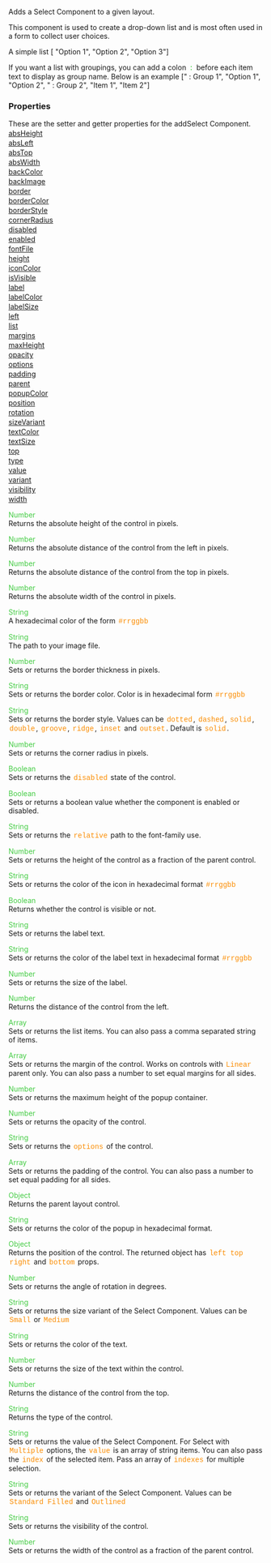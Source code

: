 Adds a Select Component to a given layout.

 This component is used to create a drop-down list and is most often used in a form to collect user choices.

 A simple list
<js> [ "Option 1", "Option 2", "Option 3"] </js>


 If you want a list with groupings, you can add a colon <span style="color:#4c4; font-family:Courier, monospace; font-size:100%; padding:0px 2px;">:</span> before each item text to display as group name. Below is an example
<js> [" : Group 1", "Option 1", "Option 2", " : Group 2", "Item 1", "Item 2"] </js>


<style>.samp { margin-top: 2px; } </style><h3>Properties</h3>These are the setter and getter properties for the addSelect Component.
<div class="samp"><a href="#absheight-0" data-transition="pop" data-rel="popup" class="ui-link">absHeight </a></div><div class="samp"><a href="#absleft-5" data-transition="pop" data-rel="popup" class="ui-link">absLeft </a></div><div class="samp"><a href="#abstop-10" data-transition="pop" data-rel="popup" class="ui-link">absTop </a></div><div class="samp"><a href="#abswidth-15" data-transition="pop" data-rel="popup" class="ui-link">absWidth </a></div><div class="samp"><a href="#backcolor-20" data-transition="pop" data-rel="popup" class="ui-link">backColor </a></div><div class="samp"><a href="#backimage-25" data-transition="pop" data-rel="popup" class="ui-link">backImage </a></div><div class="samp"><a href="#border-30" data-transition="pop" data-rel="popup" class="ui-link">border </a></div><div class="samp"><a href="#bordercolor-35" data-transition="pop" data-rel="popup" class="ui-link">borderColor </a></div><div class="samp"><a href="#borderstyle-40" data-transition="pop" data-rel="popup" class="ui-link">borderStyle </a></div><div class="samp"><a href="#cornerradius-45" data-transition="pop" data-rel="popup" class="ui-link">cornerRadius </a></div><div class="samp"><a href="#disabled-50" data-transition="pop" data-rel="popup" class="ui-link">disabled </a></div><div class="samp"><a href="#enabled-55" data-transition="pop" data-rel="popup" class="ui-link">enabled </a></div><div class="samp"><a href="#fontfile-60" data-transition="pop" data-rel="popup" class="ui-link">fontFile </a></div><div class="samp"><a href="#height-65" data-transition="pop" data-rel="popup" class="ui-link">height </a></div><div class="samp"><a href="#iconcolor-70" data-transition="pop" data-rel="popup" class="ui-link">iconColor </a></div><div class="samp"><a href="#isvisible-75" data-transition="pop" data-rel="popup" class="ui-link">isVisible </a></div><div class="samp"><a href="#label-80" data-transition="pop" data-rel="popup" class="ui-link">label </a></div><div class="samp"><a href="#labelcolor-85" data-transition="pop" data-rel="popup" class="ui-link">labelColor </a></div><div class="samp"><a href="#labelsize-90" data-transition="pop" data-rel="popup" class="ui-link">labelSize </a></div><div class="samp"><a href="#left-95" data-transition="pop" data-rel="popup" class="ui-link">left </a></div><div class="samp"><a href="#list-100" data-transition="pop" data-rel="popup" class="ui-link">list </a></div><div class="samp"><a href="#margins-105" data-transition="pop" data-rel="popup" class="ui-link">margins </a></div><div class="samp"><a href="#maxheight-110" data-transition="pop" data-rel="popup" class="ui-link">maxHeight </a></div><div class="samp"><a href="#opacity-115" data-transition="pop" data-rel="popup" class="ui-link">opacity </a></div><div class="samp"><a href="#options-120" data-transition="pop" data-rel="popup" class="ui-link">options </a></div><div class="samp"><a href="#padding-125" data-transition="pop" data-rel="popup" class="ui-link">padding </a></div><div class="samp"><a href="#parent-130" data-transition="pop" data-rel="popup" class="ui-link">parent </a></div><div class="samp"><a href="#popupcolor-135" data-transition="pop" data-rel="popup" class="ui-link">popupColor </a></div><div class="samp"><a href="#position-140" data-transition="pop" data-rel="popup" class="ui-link">position </a></div><div class="samp"><a href="#rotation-145" data-transition="pop" data-rel="popup" class="ui-link">rotation </a></div><div class="samp"><a href="#sizevariant-150" data-transition="pop" data-rel="popup" class="ui-link">sizeVariant </a></div><div class="samp"><a href="#textcolor-155" data-transition="pop" data-rel="popup" class="ui-link">textColor </a></div><div class="samp"><a href="#textsize-160" data-transition="pop" data-rel="popup" class="ui-link">textSize </a></div><div class="samp"><a href="#top-165" data-transition="pop" data-rel="popup" class="ui-link">top </a></div><div class="samp"><a href="#type-170" data-transition="pop" data-rel="popup" class="ui-link">type </a></div><div class="samp"><a href="#value-175" data-transition="pop" data-rel="popup" class="ui-link">value </a></div><div class="samp"><a href="#variant-180" data-transition="pop" data-rel="popup" class="ui-link">variant </a></div><div class="samp"><a href="#visibility-185" data-transition="pop" data-rel="popup" class="ui-link">visibility </a></div><div class="samp"><a href="#width-190" data-transition="pop" data-rel="popup" class="ui-link">width </a></div>
<div data-role="popup" id="absheight-0" class="ui-content"><p><span style="color:#4c4;">Number</span><br>Returns the absolute height of the control in pixels.</p></div><div data-role="popup" id="absleft-5" class="ui-content"><p><span style="color:#4c4;">Number</span><br>Returns the absolute distance of the control from the left in pixels.</p></div><div data-role="popup" id="abstop-10" class="ui-content"><p><span style="color:#4c4;">Number</span><br>Returns the absolute distance of the control from the top in pixels.</p></div><div data-role="popup" id="abswidth-15" class="ui-content"><p><span style="color:#4c4;">Number</span><br>Returns the absolute width of the control in pixels.</p></div><div data-role="popup" id="backcolor-20" class="ui-content"><p><span style="color:#4c4;">String</span><br>A hexadecimal color of the form <span style="color:#fb8c00; font-family:Courier&#44; monospace; font-size:100%; padding:0px 2px;">#rrggbb</span></p></div><div data-role="popup" id="backimage-25" class="ui-content"><p><span style="color:#4c4;">String</span><br>The path to your image file.</p></div><div data-role="popup" id="border-30" class="ui-content"><p><span style="color:#4c4;">Number</span><br>Sets or returns the border thickness in pixels.</p></div><div data-role="popup" id="bordercolor-35" class="ui-content"><p><span style="color:#4c4;">String</span><br>Sets or returns the border color. Color is in hexadecimal form <span style="color:#fb8c00; font-family:Courier&#44; monospace; font-size:100%; padding:0px 2px;">#rrggbb</span></p></div><div data-role="popup" id="borderstyle-40" class="ui-content"><p><span style="color:#4c4;">String</span><br>Sets or returns the border style. Values can be <span style="color:#fb8c00; font-family:Courier&#44; monospace; font-size:100%; padding:0px 2px;">dotted</span>&#44; <span style="color:#fb8c00; font-family:Courier&#44; monospace; font-size:100%; padding:0px 2px;">dashed</span>&#44; <span style="color:#fb8c00; font-family:Courier&#44; monospace; font-size:100%; padding:0px 2px;">solid</span>&#44; <span style="color:#fb8c00; font-family:Courier&#44; monospace; font-size:100%; padding:0px 2px;">double</span>&#44; <span style="color:#fb8c00; font-family:Courier&#44; monospace; font-size:100%; padding:0px 2px;">groove</span>&#44; <span style="color:#fb8c00; font-family:Courier&#44; monospace; font-size:100%; padding:0px 2px;">ridge</span>&#44; <span style="color:#fb8c00; font-family:Courier&#44; monospace; font-size:100%; padding:0px 2px;">inset</span> and <span style="color:#fb8c00; font-family:Courier&#44; monospace; font-size:100%; padding:0px 2px;">outset</span>. Default is <span style="color:#fb8c00; font-family:Courier&#44; monospace; font-size:100%; padding:0px 2px;">solid</span>.</p></div><div data-role="popup" id="cornerradius-45" class="ui-content"><p><span style="color:#4c4;">Number</span><br>Sets or returns the corner radius in pixels.</p></div><div data-role="popup" id="disabled-50" class="ui-content"><p><span style="color:#4c4;">Boolean</span><br>Sets or returns the <span style="color:#fb8c00; font-family:Courier&#44; monospace; font-size:100%; padding:0px 2px;">disabled</span> state of the control.</p></div><div data-role="popup" id="enabled-55" class="ui-content"><p><span style="color:#4c4;">Boolean</span><br>Sets or returns a boolean value whether the component is enabled or disabled.</p></div><div data-role="popup" id="fontfile-60" class="ui-content"><p><span style="color:#4c4;">String</span><br>Sets or returns the <span style="color:#fb8c00; font-family:Courier&#44; monospace; font-size:100%; padding:0px 2px;">relative</span> path to the font-family use.</p></div><div data-role="popup" id="height-65" class="ui-content"><p><span style="color:#4c4;">Number</span><br>Sets or returns the height of the control as a fraction of the parent control.</p></div><div data-role="popup" id="iconcolor-70" class="ui-content"><p><span style="color:#4c4;">String</span><br>Sets or returns the color of the icon in hexadecimal format <span style="color:#fb8c00; font-family:Courier&#44; monospace; font-size:100%; padding:0px 2px;">#rrggbb</span></p></div><div data-role="popup" id="isvisible-75" class="ui-content"><p><span style="color:#4c4;">Boolean</span><br>Returns whether the control is visible or not.</p></div><div data-role="popup" id="label-80" class="ui-content"><p><span style="color:#4c4;">String</span><br>Sets or returns the label text.</p></div><div data-role="popup" id="labelcolor-85" class="ui-content"><p><span style="color:#4c4;">String</span><br>Sets or returns the color of the label text in hexadecimal format <span style="color:#fb8c00; font-family:Courier&#44; monospace; font-size:100%; padding:0px 2px;">#rrggbb</span></p></div><div data-role="popup" id="labelsize-90" class="ui-content"><p><span style="color:#4c4;">Number</span><br>Sets or returns the size of the label.</p></div><div data-role="popup" id="left-95" class="ui-content"><p><span style="color:#4c4;">Number</span><br>Returns the distance of the control from the left.</p></div><div data-role="popup" id="list-100" class="ui-content"><p><span style="color:#4c4;">Array</span><br>Sets or returns the list items. You can also pass a comma separated string of items.</p></div><div data-role="popup" id="margins-105" class="ui-content"><p><span style="color:#4c4;">Array</span><br>Sets or returns the margin of the control. Works on controls with <span style="color:#fb8c00; font-family:Courier&#44; monospace; font-size:100%; padding:0px 2px;">Linear</span> parent only. You can also pass a number to set equal margins for all sides.</p></div><div data-role="popup" id="maxheight-110" class="ui-content"><p><span style="color:#4c4;">Number</span><br>Sets or returns the maximum height of the popup container.</p></div><div data-role="popup" id="opacity-115" class="ui-content"><p><span style="color:#4c4;">Number</span><br>Sets or returns the opacity of the control.</p></div><div data-role="popup" id="options-120" class="ui-content"><p><span style="color:#4c4;">String</span><br>Sets or returns the <span style="color:#fb8c00; font-family:Courier&#44; monospace; font-size:100%; padding:0px 2px;">options</span> of the control.</p></div><div data-role="popup" id="padding-125" class="ui-content"><p><span style="color:#4c4;">Array</span><br>Sets or returns the padding of the control. You can also pass a number to set equal padding for all sides.</p></div><div data-role="popup" id="parent-130" class="ui-content"><p><span style="color:#4c4;">Object</span><br>Returns the parent layout control.</p></div><div data-role="popup" id="popupcolor-135" class="ui-content"><p><span style="color:#4c4;">String</span><br>Sets or returns the color of the popup in hexadecimal format.</p></div><div data-role="popup" id="position-140" class="ui-content"><p><span style="color:#4c4;">Object</span><br>Returns the position of the control. The returned object has <span style="color:#fb8c00; font-family:Courier&#44; monospace; font-size:100%; padding:0px 2px;">left</span> <span style="color:#fb8c00; font-family:Courier&#44; monospace; font-size:100%; padding:0px 2px;">top</span> <span style="color:#fb8c00; font-family:Courier&#44; monospace; font-size:100%; padding:0px 2px;">right</span> and <span style="color:#fb8c00; font-family:Courier&#44; monospace; font-size:100%; padding:0px 2px;">bottom</span> props.</p></div><div data-role="popup" id="rotation-145" class="ui-content"><p><span style="color:#4c4;">Number</span><br>Sets or returns the angle of rotation in degrees.</p></div><div data-role="popup" id="sizevariant-150" class="ui-content"><p><span style="color:#4c4;">String</span><br>Sets or returns the size variant of the Select Component. Values can be <span style="color:#fb8c00; font-family:Courier&#44; monospace; font-size:100%; padding:0px 2px;">Small</span> or <span style="color:#fb8c00; font-family:Courier&#44; monospace; font-size:100%; padding:0px 2px;">Medium</span></p></div><div data-role="popup" id="textcolor-155" class="ui-content"><p><span style="color:#4c4;">String</span><br>Sets or returns the color of the text.</p></div><div data-role="popup" id="textsize-160" class="ui-content"><p><span style="color:#4c4;">Number</span><br>Sets or returns the size of the text within the control.</p></div><div data-role="popup" id="top-165" class="ui-content"><p><span style="color:#4c4;">Number</span><br>Returns the distance of the control from the top.</p></div><div data-role="popup" id="type-170" class="ui-content"><p><span style="color:#4c4;">String</span><br>Returns the type of the control.</p></div><div data-role="popup" id="value-175" class="ui-content"><p><span style="color:#4c4;">String</span><br>Sets or returns the value of the Select Component. For Select with <span style="color:#fb8c00; font-family:Courier&#44; monospace; font-size:100%; padding:0px 2px;">Multiple</span> options&#44; the <span style="color:#fb8c00; font-family:Courier&#44; monospace; font-size:100%; padding:0px 2px;">value</span> is an array of string items. You can also pass the <span style="color:#fb8c00; font-family:Courier&#44; monospace; font-size:100%; padding:0px 2px;">index</span> of the selected item. Pass an array of <span style="color:#fb8c00; font-family:Courier&#44; monospace; font-size:100%; padding:0px 2px;">indexes</span> for multiple selection.</p></div><div data-role="popup" id="variant-180" class="ui-content"><p><span style="color:#4c4;">String</span><br>Sets or returns the variant of the Select Component. Values can be <span style="color:#fb8c00; font-family:Courier&#44; monospace; font-size:100%; padding:0px 2px;">Standard</span> <span style="color:#fb8c00; font-family:Courier&#44; monospace; font-size:100%; padding:0px 2px;">Filled</span> and <span style="color:#fb8c00; font-family:Courier&#44; monospace; font-size:100%; padding:0px 2px;">Outlined</span></p></div><div data-role="popup" id="visibility-185" class="ui-content"><p><span style="color:#4c4;">String</span><br>Sets or returns the visibility of the control.</p></div><div data-role="popup" id="width-190" class="ui-content"><p><span style="color:#4c4;">Number</span><br>Sets or returns the width of the control as a fraction of the parent control.</p></div>
